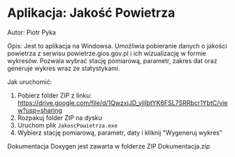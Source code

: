 # Aplikacja: Jakość Powietrza
Autor: Piotr Pyka

Opis:
Jest to aplikacja na Windowsa. Umożliwia pobieranie danych o jakości powietrza z serwisu powietrze.gios.gov.pl
i ich wizualizację w formie wykresów. Pozwala wybrać stację pomiarową,
parametr, zakres dat oraz generuje wykres wraz ze statystykami.

Jak uruchomić:
1. Pobierz folder ZIP z linku: https://drive.google.com/file/d/1QwzxiJD_vljIbtYK6FSL7SRRbcr1YbtC/view?usp=sharing
2. Rozpakuj folder ZIP na dysku
3. Uruchom plik `JakoscPowietrza.exe`
4. Wybierz stację pomiarową, parametr, daty i kliknij "Wygeneruj wykres"

Dokumentacja Doxygen jest zawarta w folderze ZIP Dokumentacja.zip
